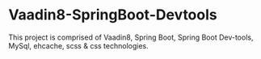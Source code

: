 # Vaadin8-SpringBoot-Devtools
This project is comprised of Vaadin8, Spring Boot, Spring Boot Dev-tools, MySql, ehcache, scss &amp; css technologies.
